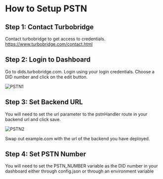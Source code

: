 # How to Setup PSTN
## Step 1: Contact Turbobridge

Contact turbobridge to get access to credentials. https://www.turbobridge.com/contact.html



## Step 2: Login to Dashboard

Go to dids.turbobridge.com. Login using your login credentials. Choose a DID number and click on the edit button. 

![PSTN1](images/PSTN1.png)



## Step 3: Set Backend URL

You will need to set the url parameter to the pstnHandler route in your backend url and click save. 

![PSTN2](images/PSTN2.png)

Swap out example.com with the url of the backend you have deployed.



## Step 4: Set PSTN Number

You will need to set the PSTN_NUMBER variable as the DID number in your dashboard either through config.json or through an environment variable